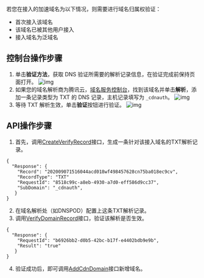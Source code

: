 若您在接入的加速域名为以下情况，则需要进行域名归属权验证：

- 首次接入该域名
- 该域名已被其他用户接入
- 接入域名为泛域名

## 控制台操作步骤

1. 单击**验证方法**，获取 DNS 验证所需要的解析记录信息，在验证完成前保持页面打开。
![img](https://main.qcloudimg.com/raw/88ab16a015045bb7f27d473b2306b4f7.png)
2. 如果您的域名解析商为腾讯云，[域名服务控制台](https://console.cloud.tencent.com/cns)，找到该域名并单击**解析**，添加一条记录类型为 TXT 的 DNS 记录，主机记录填写为 `_cdnauth`。
![img](https://main.qcloudimg.com/raw/4768b8b8db1b763343b5f9d44226888b.png)
3. 等待 TXT 解析生效，单击**验证**按钮进行验证。
![img](https://main.qcloudimg.com/raw/97385b1041580f819b6d5e10902f0a99.png)

## API操作步骤

1. 首先，调用[CreateVerifyRecord](https://cloud.tencent.com/document/product/228/48118)接口，生成一条针对该接入域名的TXT解析记录。
```
{
  "Response": {
    "Record": "202009071516044acd018wf498457628cn75ba018ec9cv",
    "RecordType": "TXT"
    "RequestId": "8518c99c-a8eb-4930-a7d0-eff586d9cc37",
    "SubDomain": "_cdnauth",
   }
}
```
2. 在域名解析处（如DNSPOD）配置上这条TXT解析记录。
3. 调用[VerifyDomainRecord](https://cloud.tencent.com/document/product/228/48117)接口，验证该解析是否生效。
```
{
  "Response": {
    "RequestId": "b6926bb2-d0b5-42bc-b17f-e4402bdb9e9b",
    "Result": "true"
   }
}
```
4. 验证成功后，即可调用[AddCdnDomain](https://cloud.tencent.com/document/product/228/41123)接口新增域名。
